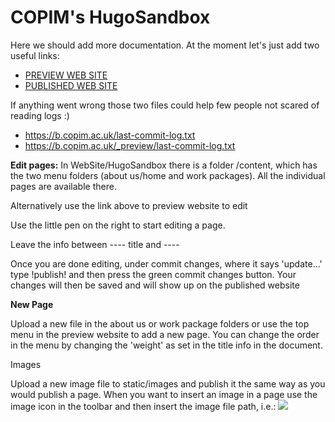 # COPIM's HugoSandbox

Here we should add more documentation. At the moment let's just add two useful links:
- [PREVIEW WEB SITE](https://b.copim.ac.uk/_preview/)
- [PUBLISHED WEB SITE](https://b.copim.ac.uk/)


If anything went wrong those two files could help few people not scared of reading logs :)

- https://b.copim.ac.uk/last-commit-log.txt
- https://b.copim.ac.uk/_preview/last-commit-log.txt

**Edit pages:**
In WebSite/HugoSandbox there is a folder /content, which has the two menu folders (about us/home and work packages). All the individual pages are available there.

Alternatively use the link above to preview website to edit 

Use the little pen on the right to start editing a page.

Leave the info between ---- title and ----

Once you are done editing, under commit changes, where it says 'update...' type !publish! and then press the green commit changes button. Your changes will then be saved and will show up on the published website

**New Page**

Upload a new file in the about us or work package folders or use the top menu in the preview website to add a new page. You can change the order in the menu by changing the 'weight' as set in the title info in the document.

Images

Upload a new image file to static/images and publish it the same way as you would publish a page. When you want to insert an image in a page use the image icon in the toolbar and then insert the image file path, i.e.: ![](/images/All_COPIM_logos.png)